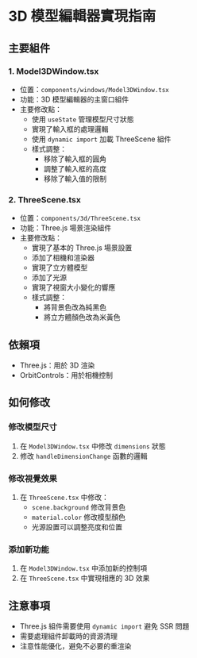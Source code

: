 # 3D 模型編輯器實現指南

## 主要組件

### 1. Model3DWindow.tsx
- 位置：`components/windows/Model3DWindow.tsx`
- 功能：3D 模型編輯器的主窗口組件
- 主要修改點：
  - 使用 `useState` 管理模型尺寸狀態
  - 實現了輸入框的處理邏輯
  - 使用 `dynamic import` 加載 ThreeScene 組件
  - 樣式調整：
    - 移除了輸入框的圓角
    - 調整了輸入框的高度
    - 移除了輸入值的限制

### 2. ThreeScene.tsx
- 位置：`components/3d/ThreeScene.tsx`
- 功能：Three.js 場景渲染組件
- 主要修改點：
  - 實現了基本的 Three.js 場景設置
  - 添加了相機和渲染器
  - 實現了立方體模型
  - 添加了光源
  - 實現了視窗大小變化的響應
  - 樣式調整：
    - 將背景色改為純黑色
    - 將立方體顏色改為米黃色

## 依賴項
- Three.js：用於 3D 渲染
- OrbitControls：用於相機控制

## 如何修改

### 修改模型尺寸
1. 在 `Model3DWindow.tsx` 中修改 `dimensions` 狀態
2. 修改 `handleDimensionChange` 函數的邏輯

### 修改視覺效果
1. 在 `ThreeScene.tsx` 中修改：
   - `scene.background` 修改背景色
   - `material.color` 修改模型顏色
   - 光源設置可以調整亮度和位置

### 添加新功能
1. 在 `Model3DWindow.tsx` 中添加新的控制項
2. 在 `ThreeScene.tsx` 中實現相應的 3D 效果

## 注意事項
- Three.js 組件需要使用 `dynamic import` 避免 SSR 問題
- 需要處理組件卸載時的資源清理
- 注意性能優化，避免不必要的重渲染 